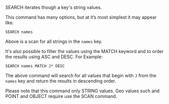 <!--
layout:  index.html
title:   SEARCH - Tile38
class:   command
super:   documentation
command: search
-->

SEARCH iterates though a key's string values.

This command has many options, but at it’s most simplest it may appear like.

```tile38
SEARCH names
```

Above is a scan for all strings in the `names` key. 

It's also possible to filter the values using the MATCH keyword and to order the results using ASC and DESC.
For Example:

```tile38
SEARCH names MATCH J* DESC
```

The above command will search for all values that begin with `J` from the `names` key and return the results in descending order.

Please note that this command only STRING values. 
Geo values such and POINT and OBJECT require use the SCAN command.
